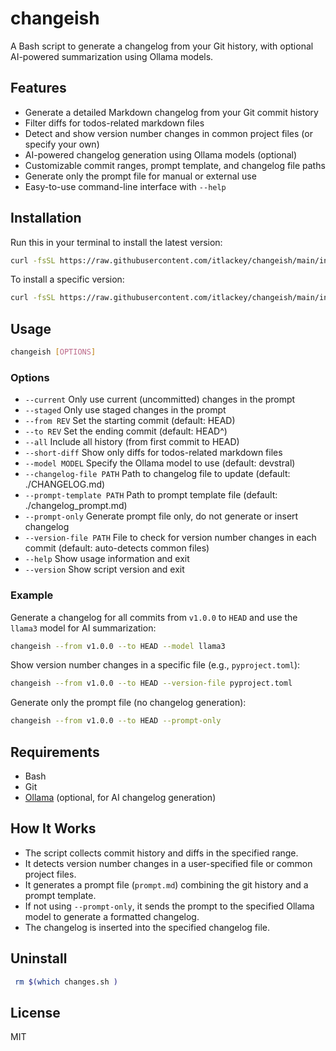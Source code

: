 # changeish

A Bash script to generate a changelog from your Git history, with optional AI-powered summarization using Ollama models.

## Features

- Generate a detailed Markdown changelog from your Git commit history
- Filter diffs for todos-related markdown files
- Detect and show version number changes in common project files (or specify your own)
- AI-powered changelog generation using Ollama models (optional)
- Customizable commit ranges, prompt template, and changelog file paths
- Generate only the prompt file for manual or external use
- Easy-to-use command-line interface with `--help`

## Installation

Run this in your terminal to install the latest version:

```bash
curl -fsSL https://raw.githubusercontent.com/itlackey/changeish/main/install.sh | sh
```

To install a specific version:

```bash
curl -fsSL https://raw.githubusercontent.com/itlackey/changeish/main/install.sh | sh -s -- --version v0.1.3
```

## Usage

```sh
changeish [OPTIONS]
```

### Options

- `--current`               Only use current (uncommitted) changes in the prompt
- `--staged`                Only use staged changes in the prompt
- `--from REV`              Set the starting commit (default: HEAD)
- `--to REV`                Set the ending commit (default: HEAD^)
- `--all`                   Include all history (from first commit to HEAD)
- `--short-diff`            Show only diffs for todos-related markdown files
- `--model MODEL`           Specify the Ollama model to use (default: devstral)
- `--changelog-file PATH`   Path to changelog file to update (default: ./CHANGELOG.md)
- `--prompt-template PATH`  Path to prompt template file (default: ./changelog_prompt.md)
- `--prompt-only`           Generate prompt file only, do not generate or insert changelog
- `--version-file PATH`     File to check for version number changes in each commit (default: auto-detects common files)
- `--help`                  Show usage information and exit
- `--version`               Show script version and exit

### Example

Generate a changelog for all commits from `v1.0.0` to `HEAD` and use the `llama3` model for AI summarization:

```sh
changeish --from v1.0.0 --to HEAD --model llama3
```

Show version number changes in a specific file (e.g., `pyproject.toml`):

```sh
changeish --from v1.0.0 --to HEAD --version-file pyproject.toml
```

Generate only the prompt file (no changelog generation):

```sh
changeish --from v1.0.0 --to HEAD --prompt-only
```

## Requirements

- Bash
- Git
- [Ollama](https://ollama.com/) (optional, for AI changelog generation)

## How It Works

- The script collects commit history and diffs in the specified range.
- It detects version number changes in a user-specified file or common project files.
- It generates a prompt file (`prompt.md`) combining the git history and a prompt template.
- If not using `--prompt-only`, it sends the prompt to the specified Ollama model to generate a formatted changelog.
- The changelog is inserted into the specified changelog file.

## Uninstall

```bash
 rm $(which changes.sh )
```

## License

MIT
